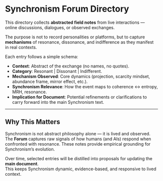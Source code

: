 
# Synchronism Forum Directory

This directory collects **abstracted field notes** from live interactions — online discussions, dialogues, or observed exchanges.  

The purpose is not to record personalities or platforms, but to capture **mechanisms** of resonance, dissonance, and indifference as they manifest in real contexts.  

Each entry follows a simple schema:
- **Context**: Abstract of the exchange (no names, no quotes).
- **Category**: Resonant | Dissonant | Indifferent.
- **Mechanism Observed**: Core dynamics (projection, scarcity mindset, abundance frame, mirror effect, etc.).
- **Synchronism Relevance**: How the event maps to coherence ↔ entropy, MRH, resonance.
- **Implication for Document**: Potential refinements or clarifications to carry forward into the main Synchronism text.

---

## Why This Matters
Synchronism is not abstract philosophy alone — it is lived and observed.  
The **Forum** captures raw signals of how humans (and AIs) respond when confronted with resonance. These notes provide empirical grounding for Synchronism’s evolution.  

Over time, selected entries will be distilled into proposals for updating the **main document**.  
This keeps Synchronism dynamic, evidence-based, and responsive to lived context.

